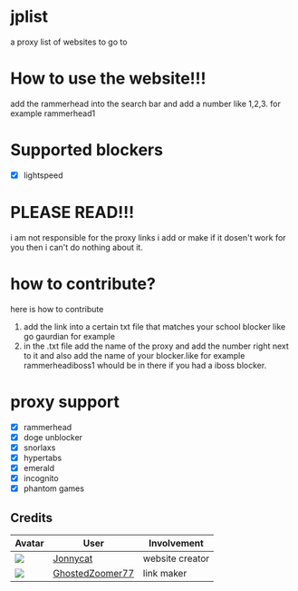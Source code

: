 # jplist
a proxy list of websites to go to 

# How to use the website!!! 
add the rammerhead into the search bar and add a number like 1,2,3. for example rammerhead1 

# Supported blockers 
- [x] lightspeed 
# PLEASE READ!!! 
i am not responsible for the proxy links i add or make if it dosen't work for you then i can't do nothing about it.

# how to contribute? 
here is how to contribute  
1. add the link into a certain txt file that matches your school blocker like go gaurdian for example
2. in the .txt file add the name of the proxy and add the number right next to it and also add the name of your blocker.like for example rammerheadiboss1 whould be in there if you had a iboss blocker.  
# proxy support 
- [x] rammerhead
- [x] doge unblocker 
- [x] snorlaxs 
- [x] hypertabs  
- [x] emerald 
- [x] incognito 
- [x] phantom games 

## Credits

| Avatar | User | Involvement |
| ------ | ---- | ----------- | 
| ![](https://avatars.githubusercontent.com/u/107599365?v=64) | [Jonnycat](https://github.com/JonnycatMeow) | website creator
| ![](https://avatars.githubusercontent.com/u/121367528?s=64) | [GhostedZoomer77](https://github.com/Ishan877) | link maker
